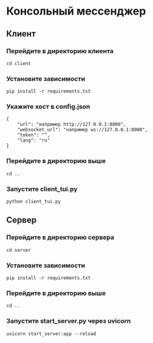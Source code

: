 # Консольный мессенджер
##
## Клиент
### Перейдите в директорию клиента
```
cd client
```
### Установите зависимости
```
pip install -r requirements.txt
```
### Укажите хост в config.json
```
{
    "url": "например http://127.0.0.1:8000",
    "websocket_url": "например ws://127.0.0.1:8000",
    "token": "",
    "lang": "ru"
}
```
### Перейдите в директорию выше
```
cd ..
```
### Запустите client_tui.py
```
python client_tui.py
```
## Сервер
### Перейдите в директорию сервера
```
cd server
```
### Установите зависимости
```
pip install -r requirements.txt
```
### Перейдите в директорию выше
```
cd ..
```
### Запустите start_server.py через uvicorn
```
uvicorn start_server:app --reload
```

